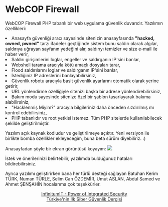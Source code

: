 # WebCOP Firewall

WebCOP Firewall PHP tabanlı bir web uygulama güvenlik duvarıdır. Yazılımın özellikleri:
<li> Anasayfa güvenliği aracı sayesinde sitenizin anasayfasında <b>"hacked, owned, pwned"</b> tarzı ifadeler geçtiğinde sistem bunu saldırı olarak algılar, saldırıya uğrayan sayfanın yedeğini alır, saldırıyı temizler ve size e-mail ile haber verir, 
<li> Saldırı girişimlerini loglar, engeller ve saldırganın IP'sini banlar,
<li> Webshell tarama aracıyla kötü amaçlı dosyaları tarar,
<li> Flood saldırılarını loglar ve saldırganın IP'sini banlar,
<li> İstediğiniz IP adreslerini banlayabilirsiniz,
<li> Güvenlik robotu aracıyla basit güvenlik ayarlarını otomatik olarak yerine getirir,
<li> URL yönlendirme özelliğiyle sitenizi başka bir adrese yönlendirebilirsiniz,
<li> Bakım modu sayesinde sitenize özel bir şablon tasarlayarak bakıma alabilirsiniz,
<li> "Hacklenmiş Miyim?" aracıyla bilgileriniz daha önceden sızdırılmış mı kontrol edebilirsiniz,
<li> PHP tabanlıdır ve root yetkisi istemez. Tüm PHP sitelerde kullanılabilecek şekilde geliştirilmiştir.

Yazılım açık kaynak kodludur ve geliştirilmeye açıktır. Yeni versiyon ile birlikte bomba özellikler ekleyeceğim, buna beta sürüm diyebiliriz. :) 

Anasayfadan şöyle bir ekran görüntüsü koyayım:
<img src="https://webcop.org/wcpfirewall/ss.png">

İstek ve önerilerinizi belirtebilir, yazılımda bulduğunuz hataları bildirebilirsiniz. 

Ayrıca yazılımı geliştirirken bana her türlü desteği sağlayan Batuhan Kerim TÜRK, Numan TÜRLE, Selim Can ÖZDEMİR, Umut ASLAN, Abdul Samed  ve Ahmet ŞENŞAHİN hocalarıma çok teşekkürler.

<center>
<a href="https://www.infinitumit.com.tr">InfinitumIT - Power of Integrated Security</a><br>
<a href="https://www.cybermagonline.com/">Türkiye'nin İlk Siber Güvenlik Dergisi</a><br>
 </center>
